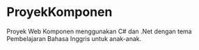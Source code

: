 # ProyekKomponen
Proyek Web Komponen menggunakan C# dan .Net dengan tema Pembelajaran Bahasa Inggris untuk anak-anak.
